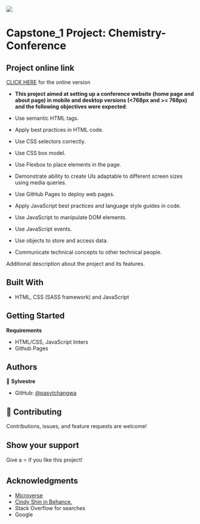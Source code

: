 ![](https://img.shields.io/badge/Microverse-blueviolet)

# Capstone_1 Project: Chemistry-Conference

## Project online link

[CLICK HERE]() for the online version

- **This project aimed at setting up a conference website (home page and about page) in mobile and desktop versions (<768px and >= 768px) and the following objectives were expected**:

- Use semantic HTML tags.
- Apply best practices in HTML code.
- Use CSS selectors correctly.
- Use CSS box model.
- Use Flexbox to place elements in the page.
- Demonstrate ability to create UIs adaptable to different screen sizes using media queries.
- Use GitHub Pages to deploy web pages.
- Apply JavaScript best practices and language style guides in code.
- Use JavaScript to manipulate DOM elements.
- Use JavaScript events.
- Use objects to store and access data.
- Communicate technical concepts to other technical people.

Additional description about the project and its features.

## Built With

- HTML, CSS (SASS framework) and JavaScript

## Getting Started

**Requirements**

- HTML/CSS, JavaScript linters
- Github Pages

## Authors

👤 **Sylvestre**

- GitHub: [@pasytchangwa ](https://github.com/pasytchangwa)

## 🤝 Contributing

Contributions, issues, and feature requests are welcome!

## Show your support

Give a ⭐️ if you like this project!

## Acknowledgments

- [Microverse](https://github.com/microverseinc)
- [ Cindy Shin in Behance.](https://www.behance.net/adagio07)
- Stack Overflow for searches
- Google
